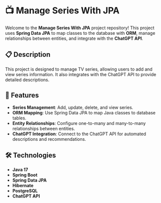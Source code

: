 # 📺 Manage Series With JPA

Welcome to the **Manage Series With JPA** project repository! This project uses **Spring Data JPA** to map classes to the database with **ORM**, manage relationships between entities, and integrate with the **ChatGPT API**.

## 📋 Description

This project is designed to manage TV series, allowing users to add and view series information. It also integrates with the ChatGPT API to provide detailed descriptions.

## 🚀 Features

- **Series Management**: Add, update, delete, and view series.
- **ORM Mapping**: Use Spring Data JPA to map Java classes to database tables.
- **Entity Relationships**: Configure one-to-many and many-to-many relationships between entities.
- **ChatGPT Integration**: Connect to the ChatGPT API for automated descriptions and recommendations.

## 🛠️ Technologies

- **Java 17**
- **Spring Boot**
- **Spring Data JPA**
- **Hibernate**
- **PostgreSQL**
- **ChatGPT API**

